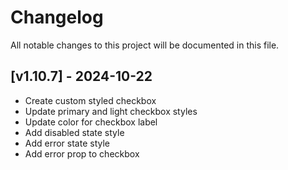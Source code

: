 # Changelog

All notable changes to this project will be documented in this file.

## [v1.10.7] - 2024-10-22

- Create custom styled checkbox
- Update primary and light checkbox styles
- Update color for checkbox label
- Add disabled state style
- Add error state style
- Add error prop to checkbox